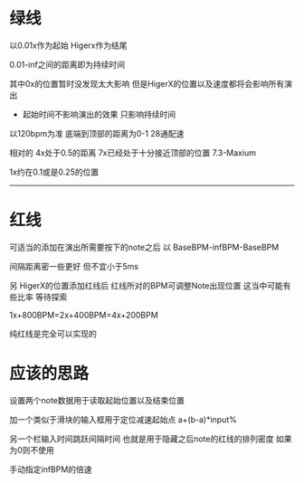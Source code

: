 # 绿线

以0.01x作为起始 Higerx作为结尾

0.01-inf之间的距离即为持续时间

其中0x的位置暂时没发现太大影响 但是HigerX的位置以及速度都将会影响所有演出

* 起始时间不影响演出的效果 只影响持续时间

以120bpm为准 底端到顶部的距离为0-1 28通配速

相对的 4x处于0.5的距离 7x已经处于十分接近顶部的位置 7.3-Maxium

1x约在0.1或是0.25的位置

---

# 红线

可适当的添加在演出所需要按下的note之后 以 BaseBPM-infBPM-BaseBPM

间隔距离密一些更好 但不宜小于5ms

另 HigerX的位置添加红线后 红线所对的BPM可调整Note出现位置 这当中可能有些比率 等待探索

1x+800BPM=2x+400BPM=4x+200BPM

纯红线是完全可以实现的



# 应该的思路

设置两个note数据用于读取起始位置以及结束位置

加一个类似于滑块的输入框用于定位减速起始点 a+(b-a)*input%

另一个栏输入时间跳跃间隔时间 也就是用于隐藏之后note的红线的排列密度 如果为0则不使用

手动指定infBPM的倍速